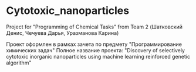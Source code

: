 # Cytotoxic_nanoparticles
Project for "Programming of Chemical Tasks" from Team 2 (Шатковский Денис, Чечуева Дарья, Уразманова Карина)

Проект оформлен в рамках зачета по предмету "Программирование химических задач"
Полное название проекта: "Discovery of selectively cytotoxic inorganic nanoparticles using machine learning reinforced genetic algorithm"
